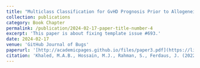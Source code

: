 ```yaml
---
title: "Multiclass Classification for GvHD Prognosis Prior to Allogeneic Stem Cell Transplantation"
collection: publications
category: Book Chapter
permalink: /publication/2024-02-17-paper-title-number-4
excerpt: 'This paper is about fixing template issue #693.'
date: 2024-02-17
venue: 'GitHub Journal of Bugs'
paperurl: '[http://academicpages.github.io/files/paper3.pdf](https://link.springer.com/chapter/10.1007/978-3-031-22695-3_34)'
citation: 'Khaled, M.A.B., Hossain, M.J., Rahman, S., Ferdaus, J. (2022). Multiclass Classification for GvHD Prognosis Prior to Allogeneic Stem Cell Transplantation. In: Aziz, H., Corrêa, D., French, T. (eds) AI 2022: Advances in Artificial Intelligence. AI 2022. Lecture Notes in Computer Science(), vol 13728. Springer, Cham. https://doi.org/10.1007/978-3-031-22695-3_34'
---
```

